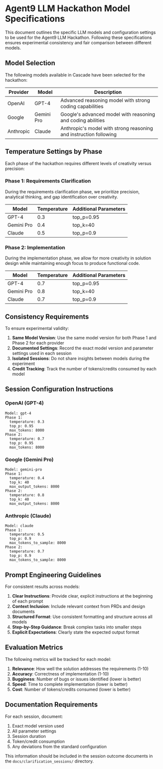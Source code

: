 # Agent9 LLM Hackathon Model Specifications

This document outlines the specific LLM models and configuration settings to be used for the Agent9 LLM Hackathon. Following these specifications ensures experimental consistency and fair comparison between different models.

## Model Selection

The following models available in Cascade have been selected for the hackathon:

| Provider | Model | Description |
|----------|-------|-------------|
| OpenAI   | GPT-4 | Advanced reasoning model with strong coding capabilities |
| Google   | Gemini Pro | Google's advanced model with reasoning and coding abilities |
| Anthropic | Claude | Anthropic's model with strong reasoning and instruction following |

## Temperature Settings by Phase

Each phase of the hackathon requires different levels of creativity versus precision:

### Phase 1: Requirements Clarification

During the requirements clarification phase, we prioritize precision, analytical thinking, and gap identification over creativity.

| Model | Temperature | Additional Parameters |
|-------|-------------|----------------------|
| GPT-4 | 0.3 | top_p=0.95 |
| Gemini Pro | 0.4 | top_k=40 |
| Claude | 0.5 | top_p=0.9 |

### Phase 2: Implementation

During the implementation phase, we allow for more creativity in solution design while maintaining enough focus to produce functional code.

| Model | Temperature | Additional Parameters |
|-------|-------------|----------------------|
| GPT-4 | 0.7 | top_p=0.95 |
| Gemini Pro | 0.8 | top_k=40 |
| Claude | 0.7 | top_p=0.9 |

## Consistency Requirements

To ensure experimental validity:

1. **Same Model Version**: Use the same model version for both Phase 1 and Phase 2 for each provider
2. **Documented Settings**: Record the exact model version and parameter settings used in each session
3. **Isolated Sessions**: Do not share insights between models during the experiment
4. **Credit Tracking**: Track the number of tokens/credits consumed by each model

## Session Configuration Instructions

### OpenAI (GPT-4)

```
Model: gpt-4
Phase 1:
  temperature: 0.3
  top_p: 0.95
  max_tokens: 8000
Phase 2:
  temperature: 0.7
  top_p: 0.95
  max_tokens: 8000
```

### Google (Gemini Pro)

```
Model: gemini-pro
Phase 1:
  temperature: 0.4
  top_k: 40
  max_output_tokens: 8000
Phase 2:
  temperature: 0.8
  top_k: 40
  max_output_tokens: 8000
```

### Anthropic (Claude)

```
Model: claude
Phase 1:
  temperature: 0.5
  top_p: 0.9
  max_tokens_to_sample: 8000
Phase 2:
  temperature: 0.7
  top_p: 0.9
  max_tokens_to_sample: 8000
```

## Prompt Engineering Guidelines

For consistent results across models:

1. **Clear Instructions**: Provide clear, explicit instructions at the beginning of each prompt
2. **Context Inclusion**: Include relevant context from PRDs and design documents
3. **Structured Format**: Use consistent formatting and structure across all models
4. **Step-by-Step Guidance**: Break complex tasks into smaller steps
5. **Explicit Expectations**: Clearly state the expected output format

## Evaluation Metrics

The following metrics will be tracked for each model:

1. **Relevance**: How well the solution addresses the requirements (1-10)
2. **Accuracy**: Correctness of implementation (1-10)
3. **Bugginess**: Number of bugs or issues identified (lower is better)
4. **Speed**: Time to complete implementation (lower is better)
5. **Cost**: Number of tokens/credits consumed (lower is better)

## Documentation Requirements

For each session, document:

1. Exact model version used
2. All parameter settings
3. Session duration
4. Token/credit consumption
5. Any deviations from the standard configuration

This information should be included in the session outcome documents in the `docs/clarification_sessions/` directory.
